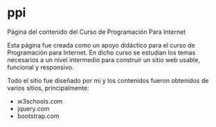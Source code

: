 # ppi
Página del contenido del Curso de Programación Para Internet

Esta página fue creada como un apoyo didáctico para el curso
de Programación para Internet. En dicho curso se estudian
los temas necesarios a un nivel intermedio para construir
un sitio web usable, funcional y responsivo.

Todo el sitio fue diseñado por mi y los contenidos fueron
obtenidos de varios sitios, principalmente: 
* w3schools.com
* jquery.com
* bootstrap.com
